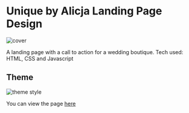<h1>Unique by Alicja Landing Page Design</h1>

![cover](https://user-images.githubusercontent.com/23417952/128651463-ed1ebf9c-494f-4431-932d-738b222c80e7.png)
  
  
A landing page with a call to action for a wedding boutique. 
Tech used: HTML, CSS and Javascript

<h2>Theme</h2>

![theme style](https://user-images.githubusercontent.com/23417952/129103034-48e88bad-ab20-4601-b8b1-4f9e7c9c6d8e.png)

You can view the page <a href="https://karellehofler.github.io/wedding-boutique-landing-page/">here</a>
